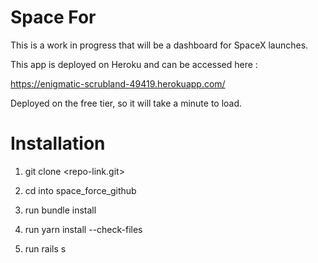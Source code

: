 # Space For

This is a work in progress that will be a dashboard for SpaceX launches.

This app is deployed on Heroku and can be accessed here :

https://enigmatic-scrubland-49419.herokuapp.com/

Deployed on the free tier, so it will take a minute to load.

# Installation

1. git clone <repo-link.git>

2. cd into space_force_github

3. run bundle install

4. run yarn install --check-files

5. run rails s
